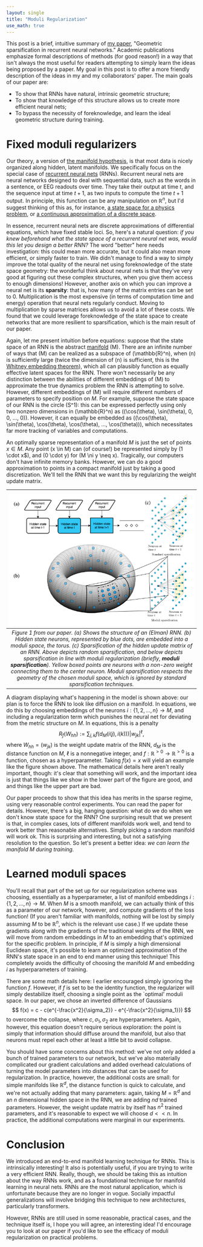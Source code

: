 ```yaml
---
layout: single
title: "Moduli Regularization"
use_math: true
---
```


This post is a brief, intuitive summary of [my paper](https://arxiv.org/abs/2406.06290), "Geometric sparsification in recurrent neural networks." Academic publications emphasize formal descriptions of methods (for good reason!) in a way that isn't always the most useful for readers attempting to simply learn the ideas being proposed by a paper. My goal in this post is to offer a more friendly description of the ideas in my and my collaborators' paper. The main goals of our paper are:
 - To show that RNNs have natural, intrinsic geometric structure;
 - To show that knowledge of this structure allows us to create more efficient neural nets;
 - To bypass the necessity of foreknowledge, and learn the ideal geometric structure during training. 

# Fixed moduli regularizers
Our theory, a version of [the manifold hypothesis](https://en.wikipedia.org/wiki/Manifold_hypothesis), is that most data is nicely organized along hidden, latent manifolds. We specifically focus on the special case of [recurrent neural nets](https://en.wikipedia.org/wiki/Recurrent_neural_network) (RNNs). Recurrent neural nets are neural networks designed to deal with sequential data, such as the words in a sentence, or EEG readouts over time. They take their output at time $t$, and the sequence input at time $t+1$, as two inputs to compute the time $t+1$ output. In principle, this function can be any manipulation on $\mathbb{R}^n$, but I'd suggest thinking of this as, for instance, [a state space for a physics problem](https://arxiv.org/pdf/2112.10755), or [a continuous approximation of a discrete space](https://pubmed.ncbi.nlm.nih.gov/23272922/). 

In essence, recurrent neural nets are discrete approximations of differential equations, which have fixed stable loci. So, here's a natural question: *if you knew beforehand what the state space of a recurrent neural net was, would this let you design a better RNN?*  The word "better" here needs investigation: this could mean more accurate, but it could also mean more efficient, or simply faster to train. We didn't manage to find a way to simply improve the total quality of the neural net using foreknowledge of the state space geometry: the wonderful think about neural nets is that they've very good at figuring out these complex structures, when you give them access to enough dimensions! However, another axis on which you can improve a neural net is its **sparsity**: that is, how many of the matrix entries can be set to 0. Multiplication is the most expensive (in terms of computation time and energy) operation that neural nets regularly conduct. Moving to multiplication by sparse matrices allows us to avoid a lot of these costs. We found that we could leverage foreknowledge of the state space to create networks that are more resilient to sparsification, which is the main result of our paper. 

Again, let me present intuition before equations: suppose that the state space of an RNN is the abstract [manifold](https://en.wikipedia.org/wiki/Manifold) \(M\). There are an infinite number of ways that \(M\) can be realized as a subspace of \(\mathbb{R}^n\), when \(n\) is sufficiently large (twice the dimension of \(n\) is sufficient, this is the [Whitney embedding theorem](https://en.m.wikipedia.org/wiki/Whitney_embedding_theorem)), which all can plausibly function as equally effective latent spaces for the RNN. There won't necessarily be any distinction between the abilities of different embeddings of \(M\) to approximate the true dynamics problem the RNN is attempting to solve. However, different embeddings of \(M\) will require different numbers of parameters to specify position on $M$. For example, suppose the state space of our RNN is the circle \(S^1\): this can be expressed perfectly using only two nonzero dimensions in \(\mathbb{R}^n\) as \((\cos(\theta), \sin(\theta), 0, 0, ..., 0)\). However, it can equally be embedded as \((\cos(\theta), \sin(\theta), \cos(\theta), \cos(\theta), ..., \cos(\theta))\), which necessitates far more tracking of variables and computations. 

An optimally sparse representation of a manifold $M$ is just the set of points $x \in M$. Any point \(x \in M\) can (of course!) be represented simply by \(1 \cdot x$\), and \(0 \cdot y\) for \(M \ni y \neq x\). Tragically, our computers don't have infinite memory banks. However, we can do a good approximation to points in a compact manifold just by taking a good discretization. We'll tell the RNN that we want this by regularizing the weight update matrix. 

| ![ModuliExample](/assets/torus_final.png) |
|:--:|
|*Figure 1 from our paper. (a) Shows the structure of an (Elman) RNN. (b) Hidden state neurons, represented by blue dots, are embedded into a moduli space, the torus. (c) Sparsification of the hidden update matrix of an RNN. Above depicts random sparsification, and below depicts sparsification in line with moduli regularization (briefly, **moduli sparsification**). Yellow boxed points are neurons with a non-zero weight connecting them to the center neuron. Moduli sparsification respects the geometry of the chosen moduli space, which is ignored by standard sparsification techniques.*|

A diagram displaying what's happening in the model is shown above: our plan is to force the RNN to look like diffusion on a manifold. In equations, we do this by choosing embeddings of the neurons $i: \{1, 2, ..., n\} \to M$, and including a regularization term which punishes the neural net for deviating from the metric structure on $M$. In equations, this is a penalty
$$R_f(W_{hh}) := \sum_{j,k} f(d_{M}(i(j), i(k)))|w_{jk}|^\ell,$$
where $W_{hh} = (w_{jk})$ is the weight update matrix of the RNN, $d_M$ is the distance function on $M$, $\ell$ is a nonnegative integer, and $f: \mathbb{R}^{>0} \to \mathbb{R}^{>0}$ is a function, chosen as a hyperparameter. Taking $f(x) = x$ will yield an example like the figure shown above. The mathematical details here aren't really important, though: it's clear that something will work, and the important idea is just that things like we show in the lower part of the figure are good, and and things like the upper part are bad. 

Our paper proceeds to show that this idea has merits in the sparse regime, using very reasonable control experiments. You can read the paper for details. However, there's a big, hanging question: what do we do when we don't know state space for the RNN? One surprising result that we present is that, in complex cases, lots of different manifolds work well, and tend to work better than reasonable alternatives. Simply picking a random manifold will work ok. This is surprising and interesting, but not a satisfying resolution to the question. So let's present a better idea: *we can learn the manifold $M$ during training.*

# Learned moduli spaces
You'll recall that part of the set up for our regularization scheme was choosing, essentially as a hyperparameter, a list of manifold embeddings $i: \{1, 2, ..., n\} \to M$. When $M$ is a smooth manifold, we can actually think of this as a parameter of our network, however, and compute gradients of the loss function! (If you aren't familiar with manifolds, nothing will be lost by simply assuming $M$ to be $\mathbb{R}^n$, which is the relevant use case.) If we update these gradients along with the gradients of the traditional weights of the RNN, we will move from random embeddings in $M$ to an embedding that's optimized for the specific problem. In principle, if $M$ is simply a high dimensional Euclidean space, it's possible to learn an optimized approximation of the RNN's state space in an end to end manner using this technique! This completely avoids the difficulty of choosing the manifold $M$ and embedding $i$ as hyperparameters of training. 

There are some math details here: I earlier encouraged simply ignoring the function $f$. However, if $f$ is set to be the identity function, the regularizer will simply destabilize itself, choosing a single point as the `optimal' moduli space. In our paper, we chose an inverted difference of Gaussians
$$ f(x) = c - c(e^{-\frac{x^2}{\sigma_2}} - e^{-\frac{x^2}{\sigma_1}}) $$
to overcome the collapse, where $c, \sigma_1, \sigma_2$ are hyperparameters. Again, however, this equation doesn't require serious exploration: the point is simply that information should diffuse around the manifold, but also that neurons must repel each other at least a little bit to avoid collapse. 

You should have some concerns about this method: we've not only added a bunch of trained parameters to our network, but we've also materially complicated our gradient calculations and added overhead calculations of turning the model parameters into distances that can be used for regularization. In practice, however, the additional costs are small: for simple manifolds like $\mathbb{R}^d$, the distance function is quick to calculate, and we're not actually adding that many parameters: again, taking $M = \mathbb{R}^d$ and an $n$ dimensional hidden space in the RNN, we are adding $nd$ trained parameters. However, the weight update matrix by itself has $n^2$ trained parameters, and it's reasonable to expect we will choose $d << n$. In practice, the additional computations were marginal in our experiments. 

# Conclusion
We introduced an end-to-end manifold learning technique for RNNs. This is intrinsically interesting! It also is potentially useful, if you are trying to write a very efficient RNN. Really, though, we should be taking this as intuition about the way RNNs work, and as a foundational technique for manifold learning in neural nets. RNNs are the most natural application, which is unfortunate because they are no longer in vogue. Socially impactful generalizations will involve bridging this technique to new architectures, particularly transformers. 

However, RNNs are still used in some reasonable, practical cases, and the technique itself is, I hope you will agree, an interesting idea! I'd encourage you to look at our paper if you'd like to see the efficacy of moduli regularization on practical problems. 